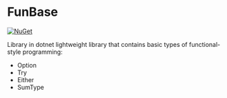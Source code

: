 # FunBase
[![NuGet](https://img.shields.io/nuget/v/FunBase.svg?style=flat)](https://www.nuget.org/packages/FunBase/)

Library in dotnet lightweight library that contains basic types of functional-style programming:
- Option
- Try
- Either
- SumType

